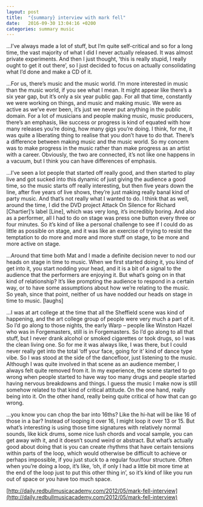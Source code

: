 ```yaml
---
layout: post
title:  "{summary} interview with mark fell"
date:   2016-09-30 13:04:16 +0200
categories: summary music
---
```

...I’ve always made a lot of stuff, but I’m quite self-critical and so for a long time, the vast majority of what I did I never actually released. It was almost private experiments. And then I just thought, ‘this is really stupid, I really ought to get it out there’, so I just decided to focus on actually consolidating what I’d done and make a CD of it.

...For us, there’s music and the music world. I’m more interested in music than the music world, if you see what I mean. It might appear like there’s a six year gap, but it’s only a six year public gap. For all that time, constantly we were working on things, and music and making music. We were as active as we’ve ever been, it’s just we never put anything in the public domain. For a lot of musicians and people making music, music producers, there’s an emphasis, like success or progress is kind of equated with how many releases you’re doing, how many gigs you’re doing. I think, for me, it was quite a liberating thing to realise that you don’t have to do that. There’s a difference between making music and the music world. So my concern was to make progress in the music rather than make progress as an artist with a career. Obviously, the two are connected, it’s not like one happens in a vacuum, but I think you can have differences of emphasis.

...I’ve seen a lot people that started off really good, and then started to play live and got sucked into this dynamic of just giving the audience a good time, so the music starts off really interesting, but then five years down the line, after five years of live shows, they’re just making really banal kind of party music. And that’s not really what I wanted to do. I think that as well, around the time, I did the DVD project Attack On Silence for Richard [Chartier]’s label [Line], which was very long, it’s incredibly boring. And also as a performer, all I had to do on stage was press one button every three or four minutes. So it’s kind of like a personal challenge to see if I could do as little as possible on stage, and it was like an exercise of trying to resist the temptation to do more and more and more stuff on stage, to be more and more active on stage.

...Around that time both Mat and I made a definite decision never to nod our heads on stage in time to music. When we first started doing it, you kind of get into it, you start nodding your head, and it is a bit of a signal to the audience that the performers are enjoying it. But what’s going on in that kind of relationship? It’s like prompting the audience to respond in a certain way, or to have some assumptions about how we’re relating to the music. So yeah, since that point, neither of us have nodded our heads on stage in time to music. [laughs]

...I was at art college at the time that all the Sheffield scene was kind of happening, and the art college group of people were very much a part of it. So I’d go along to those nights, the early Warp – people like Winston Hazel who was in Forgemasters, still is in Forgemasters. So I’d go along to all that stuff, but I never drank alcohol or smoked cigarettes or took drugs, so I was the clean living one. So for me it was always like, I was there, but I could never really get into the total ‘off your face, going for it’ kind of dance type vibe. So I was stood at the side of the dancefloor, just listening to the music. Although I was quite involved in that scene as an audience member, I always felt quite removed from it. In my experience, the scene started to go wrong when people started to have way too many drugs and people started having nervous breakdowns and things. I guess the music I make now is still somehow related to that kind of critical attitude. On the one hand, really being into it. On the other hand, really being quite critical of how that can go wrong.

...you know you can chop the bar into 16ths? Like the hi-hat will be like 16 of those in a bar? Instead of looping it over 16, I might loop it over 13 or 15. But what’s interesting is using those time signatures with relatively normal sounds, like kick drums, some nice lush chords and vocal sample, you can get away with it, and it doesn’t sound weird or abstract. But what’s actually good about doing that is you can create rhythms that have certain tensions within parts of the loop, which would otherwise be difficult to achieve or perhaps impossible, if you just stuck to a regular four/four structure. Often when you’re doing a loop, it’s like, ‘oh, if only I had a little bit more time at the end of the loop just to put this other thing in’, so it’s kind of like you run out of space or you have too much space.

[http://daily.redbullmusicacademy.com/2012/05/mark-fell-interview](http://daily.redbullmusicacademy.com/2012/05/mark-fell-interview)